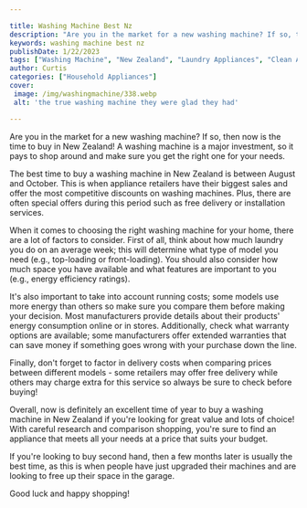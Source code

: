 ```yaml
---

title: Washing Machine Best Nz
description: "Are you in the market for a new washing machine? If so, then now is the time to buy in New Zealand! A washing machine is a major i...keep going and find out"
keywords: washing machine best nz
publishDate: 1/22/2023
tags: ["Washing Machine", "New Zealand", "Laundry Appliances", "Clean Appliance", "Appliance Guide"]
author: Curtis
categories: ["Household Appliances"]
cover: 
 image: /img/washingmachine/338.webp
 alt: 'the true washing machine they were glad they had'

---
```


Are you in the market for a new washing machine? If so, then now is the time to buy in New Zealand! A washing machine is a major investment, so it pays to shop around and make sure you get the right one for your needs. 

The best time to buy a washing machine in New Zealand is between August and October. This is when appliance retailers have their biggest sales and offer the most competitive discounts on washing machines. Plus, there are often special offers during this period such as free delivery or installation services. 

When it comes to choosing the right washing machine for your home, there are a lot of factors to consider. First of all, think about how much laundry you do on an average week; this will determine what type of model you need (e.g., top-loading or front-loading). You should also consider how much space you have available and what features are important to you (e.g., energy efficiency ratings). 

It's also important to take into account running costs; some models use more energy than others so make sure you compare them before making your decision. Most manufacturers provide details about their products' energy consumption online or in stores. Additionally, check what warranty options are available; some manufacturers offer extended warranties that can save money if something goes wrong with your purchase down the line. 

Finally, don't forget to factor in delivery costs when comparing prices between different models - some retailers may offer free delivery while others may charge extra for this service so always be sure to check before buying! 

Overall, now is definitely an excellent time of year to buy a washing machine in New Zealand if you're looking for great value and lots of choice! With careful research and comparison shopping, you're sure to find an appliance that meets all your needs at a price that suits your budget.

If you're looking to buy second hand, then a few months later is usually the best time, as this is when people have just upgraded their machines and are looking to free up their space in the garage. 

Good luck and happy shopping!
